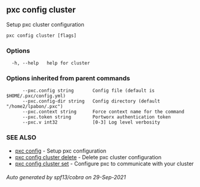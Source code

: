 ## pxc config cluster

Setup pxc cluster configuration

```
pxc config cluster [flags]
```

### Options

```
  -h, --help   help for cluster
```

### Options inherited from parent commands

```
      --pxc.config string       Config file (default is $HOME/.pxc/config.yml)
      --pxc.config-dir string   Config directory (default "/home2/lpabon/.pxc")
      --pxc.context string      Force context name for the command
      --pxc.token string        Portworx authentication token
      --pxc.v int32             [0-3] Log level verbosity
```

### SEE ALSO

* [pxc config](pxc_config.md)	 - Setup pxc configuration
* [pxc config cluster delete](pxc_config_cluster_delete.md)	 - Delete pxc cluster configuration
* [pxc config cluster set](pxc_config_cluster_set.md)	 - Configure pxc to communicate with your cluster

###### Auto generated by spf13/cobra on 29-Sep-2021
